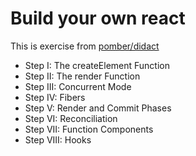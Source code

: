 # Build your own react

This is exercise from [pomber/didact](pomb.us/build-your-own-react/)

- Step I: The createElement Function
- Step II: The render Function
- Step III: Concurrent Mode
- Step IV: Fibers
- Step V: Render and Commit Phases
- Step VI: Reconciliation
- Step VII: Function Components
- Step VIII: Hooks
